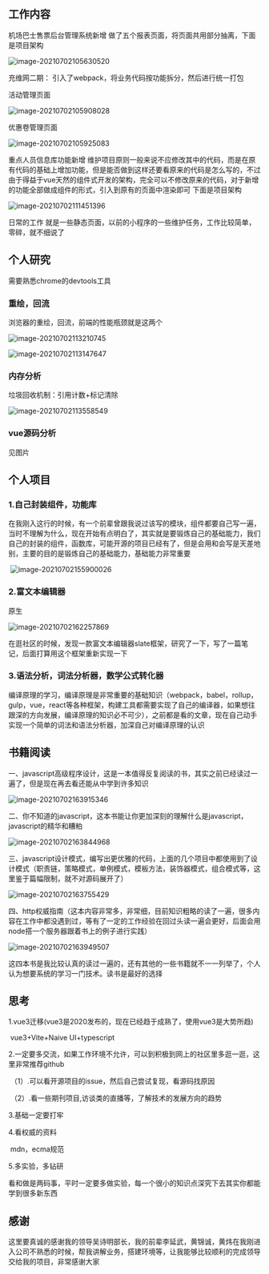 ## 工作内容

机场巴士售票后台管理系统新增
做了五个报表页面，将页面共用部分抽离，下面是项目架构

![image-20210702105630520](https://i.loli.net/2021/07/02/4k2BPftIVYjoQSK.png)

充维网二期：
引入了webpack，将业务代码按功能拆分，然后进行统一打包

活动管理页面

![image-20210702105908028](https://i.loli.net/2021/07/02/w3TRK5uCciyIvAz.png)

优惠卷管理页面

![image-20210702105925083](https://i.loli.net/2021/07/02/MwXCDh6nLE3vsp7.png)

重点人员信息库功能新增
维护项目原则一般来说不应修改其中的代码，而是在原有代码的基础上增加功能，但是能否做到这样还要看原来的代码是怎么写的，不过由于得益于vue天然的组件式开发的架构，完全可以不修改原来的代码，对于新增的功能全部做成组件的形式，引入到原有的页面中渲染即可
下面是项目架构

![image-20210702111451396](https://i.loli.net/2021/07/02/PNS5ksR83y1he2X.png)

日常的工作
就是一些静态页面，以前的小程序的一些维护任务，工作比较简单，零碎，就不细说了



## 个人研究

需要熟悉chrome的devtools工具

### 重绘，回流

浏览器的重绘，回流，前端的性能瓶颈就是这两个

![image-20210702113210745](https://i.loli.net/2021/07/02/rDiBTRnad312og5.png)

![image-20210702113147647](https://i.loli.net/2021/07/02/zO1voJrCqFfDYVK.png)

### 内存分析

垃圾回收机制：引用计数+标记清除

![image-20210702113558549](https://i.loli.net/2021/07/02/kWDxSIN9mYoryVl.png)

### vue源码分析

见图片

## 个人项目

### 1.自己封装组件，功能库

​	在我刚入这行的时候，有一个前辈曾跟我说过该写的模块，组件都要自己写一遍，当时不理解为什么，现在开始有点明白了，其实就是要锻炼自己的基础能力，我们自己的封装的组件，函数库，可能开源的项目已经有了，但是会用和会写是天差地别，主要的目的是锻炼自己的基础能力，基础能力非常重要

​	![image-20210702155900026](https://i.loli.net/2021/07/02/wGhqQESF5OxXMAt.png)

### 2.富文本编辑器

原生

![image-20210702162257869](https://i.loli.net/2021/07/02/jUJDA7BSwxFEC6N.png)

在逛社区的时候，发现一款富文本编辑器slate框架，研究了一下，写了一篇笔记，后面打算用这个框架重新实现一下

### 3.语法分析，词法分析器，数学公式转化器

编译原理的学习，编译原理是非常重要的基础知识（webpack，babel，rollup，gulp，vue，react等各种框架，构建工具都需要实现了自己的编译器，如果想往跟深的方向发展，编译原理的知识必不可少），之前都是看的文章，现在自己动手实现一个简单的词法和语法分析器，加深自己对编译原理的认识

## 书籍阅读

一、javascript高级程序设计，这是一本值得反复阅读的书，其实之前已经读过一遍了，但是现在再去看还能从中学到许多知识

![image-20210702163915346](https://i.loli.net/2021/07/02/26ilnDys58dX3ut.png)

二、你不知道的javascript，这本书能让你更加深刻的理解什么是javascript，javascript的精华和糟粕

![image-20210702163844968](https://i.loli.net/2021/07/02/WpnP6VwqGxbR9iD.png)

三、javascript设计模式，编写出更优雅的代码，上面的几个项目中都使用到了设计模式（职责链，策略模式，单例模式，模板方法，装饰器模式，组合模式等，这里鉴于篇幅限制，就不对源码展开了）

![image-20210702163755429](https://i.loli.net/2021/07/02/M7aY4Hzuw2qgEXB.png)

四、http权威指南（这本内容非常多，非常细，目前知识粗略的读了一遍，很多内容在工作中都没遇到过，等有了一定的工作经验在回过头读一遍会更好，后面会用node搭一个服务器跟着书上的例子进行实践）

![image-20210702163949507](https://i.loli.net/2021/07/02/9bIMs2KwVXWDz5f.png)

这四本书是我比较认真的读过一遍的，还有其他的一些书籍就不一一列举了，个人认为想要系统的学习一门技术。读书是最好的选择

## 思考

1.vue3迁移(vue3是2020发布的，现在已经趋于成熟了，使用vue3是大势所趋)

​	vue3+Vite+Naive UI+typescript

2.一定要多交流，如果工作环境不允许，可以到积极到网上的社区里多逛一逛，这里非常推荐github

​	（1）.可以看开源项目的issue，然后自己尝试复现，看源码找原因

​	（2）.看一些期刊项目,访谈类的直播等，了解技术的发展方向的趋势

3.基础一定要打牢

4.看权威的资料

​	mdn，ecma规范

5.多实验，多钻研

​	看和做是两码事，平时一定要多做实验，每一个很小的知识点深究下去其实你都能学到很多新东西

## 感谢

这里要真诚的感谢我的领导吴诗明部长，我的前辈李延武，黄锦诚，黄炜在我刚进入公司不熟悉的时候，帮我讲解业务，搭建环境等，让我能够比较顺利的完成领导交给我的项目，非常感谢大家